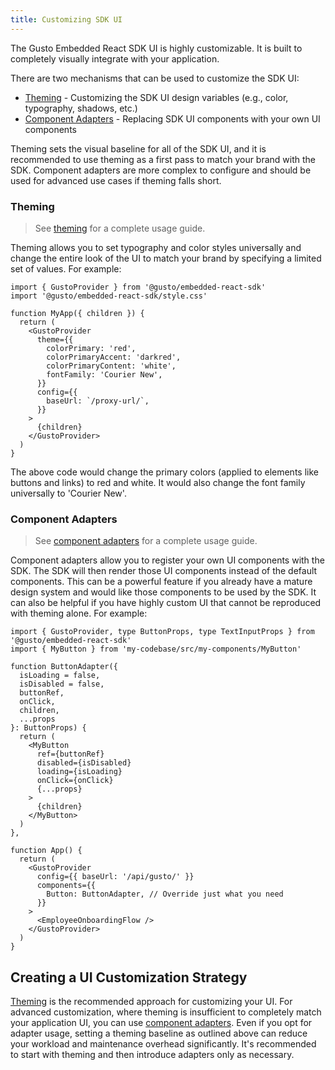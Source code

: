 ```yaml
---
title: Customizing SDK UI
---
```


The Gusto Embedded React SDK UI is highly customizable. It is built to completely visually integrate with your application.

There are two mechanisms that can be used to customize the SDK UI:

- [Theming](../theming/theming.md) - Customizing the SDK UI design variables (e.g., color, typography, shadows, etc.)
- [Component Adapters](../component-adapter/component-adapter.md) - Replacing SDK UI components with your own UI components

Theming sets the visual baseline for all of the SDK UI, and it is recommended to use theming as a first pass to match your brand with the SDK. Component adapters are more complex to configure and should be used for advanced use cases if theming falls short.

### Theming

> See [theming](../theming/theming.md) for a complete usage guide.

Theming allows you to set typography and color styles universally and change the entire look of the UI to match your brand by specifying a limited set of values. For example:

```
import { GustoProvider } from '@gusto/embedded-react-sdk'
import '@gusto/embedded-react-sdk/style.css'

function MyApp({ children }) {
  return (
    <GustoProvider
      theme={{
        colorPrimary: 'red',
        colorPrimaryAccent: 'darkred',
        colorPrimaryContent: 'white',
        fontFamily: 'Courier New',
      }}
      config={{
        baseUrl: `/proxy-url/`,
      }}
    >
      {children}
    </GustoProvider>
  )
}
```

The above code would change the primary colors (applied to elements like buttons and links) to red and white. It would also change the font family universally to 'Courier New'.

### Component Adapters

> See [component adapters](../component-adapter/component-adapter.md) for a complete usage guide.

Component adapters allow you to register your own UI components with the SDK. The SDK will then render those UI components instead of the default components. This can be a powerful feature if you already have a mature design system and would like those components to be used by the SDK. It can also be helpful if you have highly custom UI that cannot be reproduced with theming alone. For example:

```tsx
import { GustoProvider, type ButtonProps, type TextInputProps } from '@gusto/embedded-react-sdk'
import { MyButton } from 'my-codebase/src/my-components/MyButton'

function ButtonAdapter({
  isLoading = false,
  isDisabled = false,
  buttonRef,
  onClick,
  children,
  ...props
}: ButtonProps) {
  return (
    <MyButton
      ref={buttonRef}
      disabled={isDisabled}
      loading={isLoading}
      onClick={onClick}
      {...props}
    >
      {children}
    </MyButton>
  )
},

function App() {
  return (
    <GustoProvider
      config={{ baseUrl: '/api/gusto/' }}
      components={{
        Button: ButtonAdapter, // Override just what you need
      }}
    >
      <EmployeeOnboardingFlow />
    </GustoProvider>
  )
}
```

## Creating a UI Customization Strategy

[Theming](../theming/theming.md) is the recommended approach for customizing your UI. For advanced customization, where theming is insufficient to completely match your application UI, you can use [component adapters](../component-adapter/component-adapter.md). Even if you opt for adapter usage, setting a theming baseline as outlined above can reduce your workload and maintenance overhead significantly. It's recommended to start with theming and then introduce adapters only as necessary.
